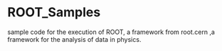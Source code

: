 # ROOT_Samples
sample code for the execution of ROOT, a framework from root.cern ,a framework for the analysis of data in physics. 
